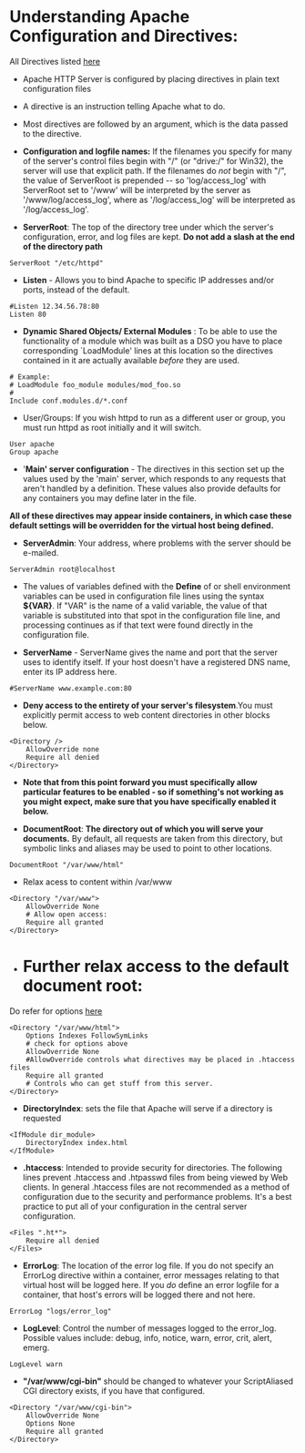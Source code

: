 
# Understanding Apache Configuration and Directives:

All Directives listed [here](http://httpd.apache.org/docs/2.4/mod/directives.html)

- Apache HTTP Server is configured by placing directives in plain text configuration files
- A directive is an instruction telling Apache what to do. 
- Most directives are followed by an argument, which is the data passed to the directive.


- **Configuration and logfile names:** If the filenames you specify for many of the server's control files begin with "/" (or "drive:/" for Win32), the server will use that explicit path.  If the filenames do *not* begin with "/", the value of ServerRoot is prepended -- so 'log/access_log' with ServerRoot set to '/www' will be interpreted by the server as '/www/log/access_log', where as '/log/access_log' will be interpreted as '/log/access_log'.


- **ServerRoot**: The top of the directory tree under which the server's  configuration, error, and log files are kept. **Do not add a slash at the end of the directory path**
```text
ServerRoot "/etc/httpd"

```
 - **Listen** - Allows you to bind Apache to specific IP addresses and/or ports, instead of the default.
```text
#Listen 12.34.56.78:80
Listen 80
```

- **Dynamic Shared Objects/ External Modules** : To be able to use the functionality of a module which was built as a DSO you have to place corresponding `LoadModule' lines at this location so the directives contained in it are actually available _before_ they are used.
```text
# Example:
# LoadModule foo_module modules/mod_foo.so
#
Include conf.modules.d/*.conf

```

- User/Groups:  If you wish httpd to run as a different user or group, you must run  httpd as root initially and it will switch.

```text
User apache
Group apache

```

- '**Main' server configuration** - The directives in this section set up the values used by the 'main' server, which responds to any requests that aren't handled by a  <VirtualHost> definition.  These values also provide defaults for any <VirtualHost> containers you may define later in the file.

**All of these directives may appear inside <VirtualHost> containers, in which case these default settings will be overridden for the virtual host being defined.**


- **ServerAdmin**: Your address, where problems with the server should be  e-mailed.
```text
ServerAdmin root@localhost

```

- The values of variables defined with the **Define** of or shell environment variables can be used in configuration file lines using the syntax **${VAR}**. If "VAR" is the name of a valid variable, the value of that variable is substituted into that spot in the configuration file line, and processing continues as if that text were found directly in the configuration file.

- **ServerName** - ServerName gives the name and port that the server uses to identify itself. If your host doesn't have a registered DNS name, enter its IP address here.

```text
#ServerName www.example.com:80

```

- **Deny access to the entirety of your server's filesystem**.You must explicitly permit access to web content directories in other <Directory> blocks below.
```text
<Directory />
    AllowOverride none
    Require all denied
</Directory>

```

- **Note that from this point forward you must specifically allow particular features to be enabled - so if something's not working as you might expect, make sure that you have specifically enabled it below.** 

- **DocumentRoot**:  **The directory out of which you will serve your documents.** By default, all requests are taken from this directory, but symbolic links and aliases may be used to point to other locations.


```text
DocumentRoot "/var/www/html"

```
- Relax acess to content within /var/www
```text
<Directory "/var/www">
    AllowOverride None
    # Allow open access:
    Require all granted
</Directory>

```

- # Further relax access to the default document root:

Do refer for options [here]( http://httpd.apache.org/docs/2.4/mod/core.html#options)
```text
<Directory "/var/www/html">
    Options Indexes FollowSymLinks    
    # check for options above 
    AllowOverride None  
    #AllowOverride controls what directives may be placed in .htaccess files  
    Require all granted 
    # Controls who can get stuff from this server.
</Directory>

```

- **DirectoryIndex**: sets the file that Apache will serve if a directory is requested
```text
<IfModule dir_module>
    DirectoryIndex index.html
</IfModule>
```

- **.htaccess**: Intended to provide security for directories. The following lines prevent .htaccess and .htpasswd files from being viewed by Web clients.  In general .htaccess files are not recommended as a method of configuration due to the security and performance problems. It's a best practice to put all of your configuration in the central server configuration.
```text
<Files ".ht*">
    Require all denied
</Files>

```

- **ErrorLog**: The location of the error log file. If you do not specify an ErrorLog directive within a <VirtualHost>
  container, error messages relating to that virtual host will be logged here.  If you *do* define an error logfile for a <VirtualHost> container, that host's errors will be logged there and not here.

```text
ErrorLog "logs/error_log"
```

- **LogLevel**: Control the number of messages logged to the error_log. Possible values include: debug, info, notice, warn, error, crit, alert, emerg.

```text
LogLevel warn
```

- **"/var/www/cgi-bin"** should be changed to whatever your ScriptAliased  CGI directory exists, if you have that configured.
```text
<Directory "/var/www/cgi-bin">
    AllowOverride None
    Options None
    Require all granted
</Directory>
```













